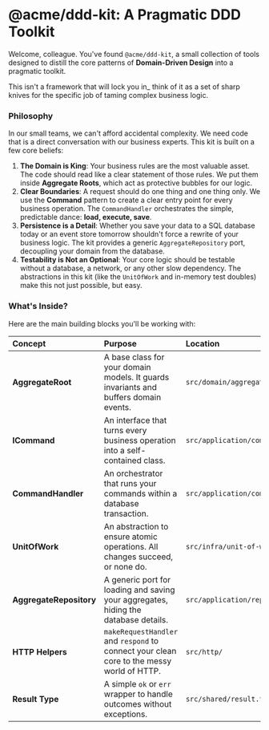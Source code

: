 # @acme/ddd-kit: A Pragmatic DDD Toolkit

Welcome, colleague. You've found `@acme/ddd-kit`, a small collection of tools designed to distill the core patterns of **Domain-Driven Design** into a pragmatic toolkit. 

This isn't a framework that will lock you in_ think of it as a set of sharp knives for the specific job of taming complex business logic.

### Philosophy

In our small teams, we can't afford accidental complexity. We need code that is a direct conversation with our business experts. This kit is built on a few core beliefs:

1.  **The Domain is King**: Your business rules are the most valuable asset. The code should read like a clear statement of those rules. We put them inside **Aggregate Roots**, which act as protective bubbles for our logic.
2.  **Clear Boundaries**: A request should do one thing and one thing only. We use the **Command** pattern to create a clear entry point for every business operation. The `CommandHandler` orchestrates the simple, predictable dance: **load, execute, save**.
3.  **Persistence is a Detail**: Whether you save your data to a SQL database today or an event store tomorrow shouldn't force a rewrite of your business logic. The kit provides a generic `AggregateRepository` port, decoupling your domain from the database.
4.  **Testability is Not an Optional**: Your core logic should be testable without a database, a network, or any other slow dependency. The abstractions in this kit (like the `UnitOfWork` and in-memory test doubles) make this not just possible, but easy.

### What's Inside?

Here are the main building blocks you'll be working with:

| Concept                 | Purpose                                                                                   | Location                                        |
| :---------------------- | :---------------------------------------------------------------------------------------- | :---------------------------------------------- |
| **AggregateRoot**       | A base class for your domain models. It guards invariants and buffers domain events.      | `src/domain/aggregate.ts`                       |
| **ICommand**            | An interface that turns every business operation into a self-contained class.             | `src/application/command/command.ts`            |
| **CommandHandler**      | An orchestrator that runs your commands within a database transaction.                    | `src/application/command/handler.ts`            |
| **UnitOfWork**          | An abstraction to ensure atomic operations. All changes succeed, or none do.              | `src/infra/unit-of-work.ts`                     |
| **AggregateRepository** | A generic port for loading and saving your aggregates, hiding the database details.       | `src/application/repos/aggregate.repository.ts` |
| **HTTP Helpers**        | `makeRequestHandler` and `respond` to connect your clean core to the messy world of HTTP. | `src/http/`                                     |
| **Result Type**         | A simple `ok` or `err` wrapper to handle outcomes without exceptions.                     | `src/shared/result.ts`                          |